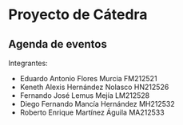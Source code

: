 # Proyecto de Cátedra
## Agenda de eventos
Integrantes:
- Eduardo Antonio Flores Murcia FM212521
- Keneth Alexis Hernández Nolasco HN212526
- Fernando José Lemus Mejía LM212528
- Diego Fernando Mancía Hernández MH212532
- Roberto Enrique Martínez Águila MA212533

